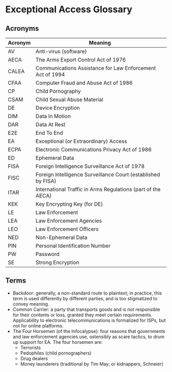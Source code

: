 # Exceptional Access Glossary

## Acronyms

| Acronym | Meaning                                                       |
| ------- | ------------------------------------------------------------- |
| AV      | Anti-virus (software)                                         |
| AECA    | The Arms Export Control Act of 1976                           |
| CALEA   | Communications Assistance for Law Enforcement Act of 1994     |
| CFAA    | Computer Fraud and Abuse Act of 1986                          |
| CP      | Child Pornography                                             |
| CSAM    | Child Sexual Abuse Material                                   |
| DE      | Device Encryption                                             |
| DIM     | Data In Motion                                                |
| DAR     | Data At Rest                                                  |
| E2E     | End To End                                                    |
| EA      | Exceptional (or Extraordinary) Access                         |
| ECPA    | Electronic Communications Privacy Act of 1986                 |
| ED      | Ephemeral Data                                                |
| FISA    | Foreign Intelligence Surveillance Act of 1978                 |
| FISC    | Foreign Intelligence Surveillance Court (established by FISA) |
| ITAR    | International Traffic in Arms Regulations (part of the AECA)  |
| KEK     | Key Encrypting Key (for DE)                                   |
| LE      | Law Enforcement                                               |
| LEA     | Law Enforcement Agencies                                      |
| LEO     | Law Enforcement Officers                                      |
| NED     | Non-Ephemeral Data                                            |
| PIN     | Personal Identification Number                                |
| PW      | Password                                                      |
| SE      | Strong Encryption                                             |

## Terms

* Backdoor: generally, a non-standard route to plaintext; in practice, this term is used differently by different
  parties, and is too stigmatized to convey meaning.
* Common Carrier: a party that transports goods and is not responsible for their contents or loss, granted they meet
  certain requirements. Applicability to electronic telecommunications is formalized for ISPs, but not for online
  platforms.
* The Four Horsemen (of the Infocalypse): four reasons that governments and law enforcement agencies use, ostensibly as
  scare tactics, to drum up support for EA. The four horsemen are:
  * Terrorists
  * Pedophiles (child pornographers)
  * Drug dealers
  * Money launderers (traditional by Tim May; or kidnappers, Schneier)
